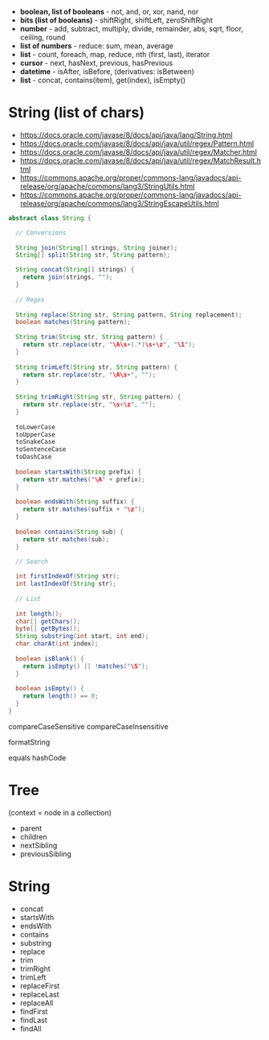- **boolean, list of booleans** - not, and, or, xor, nand, nor
- **bits (list of booleans)** - shiftRight, shiftLeft, zeroShiftRight
- **number** - add, subtract, multiply, divide, remainder, abs, sqrt, floor, ceiling, round
- **list of numbers** - reduce: sum, mean, average
- **list** - count, foreach, map, reduce, nth (first, last), iterator
- **cursor** - next, hasNext, previous, hasPrevious
- **datetime** - isAfter, isBefore, (derivatives: isBetween)
- **list** - concat, contains(item), get(index), isEmpty()

# String (list of chars)
- https://docs.oracle.com/javase/8/docs/api/java/lang/String.html
- https://docs.oracle.com/javase/8/docs/api/java/util/regex/Pattern.html
- https://docs.oracle.com/javase/8/docs/api/java/util/regex/Matcher.html
- https://docs.oracle.com/javase/8/docs/api/java/util/regex/MatchResult.html
- https://commons.apache.org/proper/commons-lang/javadocs/api-release/org/apache/commons/lang3/StringUtils.html
- https://commons.apache.org/proper/commons-lang/javadocs/api-release/org/apache/commons/lang3/StringEscapeUtils.html
```java
abstract class String {

  // Conversions
  
  String join(String[] strings, String joiner);
  String[] split(String str, String pattern);

  String concat(String[] strings) {
    return join(strings, "");
  }
  
  // Regex
  
  String replace(String str, String pattern, String replacement);
  boolean matches(String pattern);
  
  String trim(String str, String pattern) {
    return str.replace(str, "\A\s+(.*)\s+\z", "\1");
  }
  
  String trimLeft(String str, String pattern) {
    return str.replace(str, "\A\s+", "");
  }
  
  String trimRight(String str, String pattern) {
    return str.replace(str, "\s+\z", "");
  }
  
  toLowerCase
  toUpperCase
  toSnakeCase
  toSentenceCase
  toDashCase
  
  boolean startsWith(String prefix) {
    return str.matches("\A" + prefix);
  }
  
  boolean endsWith(String suffix) {
    return str.matches(suffix + "\z");
  }
  
  boolean contains(String sub) {
    return str.matches(sub);
  }

  // Search
  
  int firstIndexOf(String str);
  int lastIndexOf(String str);
  
  // List
  
  int length();
  char[] getChars();
  byte[] getBytes();
  String substring(int start, int end);
  char charAt(int index);
  
  boolean isBlank() {
    return isEmpty() || !matches("\S");
  }
  
  boolean isEmpty() {
    return length() == 0;
  }
}
```

compareCaseSensitive
compareCaseInsensitive

formatString

equals
hashCode


# Tree
(context = node in a collection)
- parent
- children
- nextSibling
- previousSibling

# String
- concat
- startsWith
- endsWith
- contains
- substring
- replace
- trim
- trimRight
- trimLeft
- replaceFirst
- replaceLast
- replaceAll
- findFirst
- findLast
- findAll

